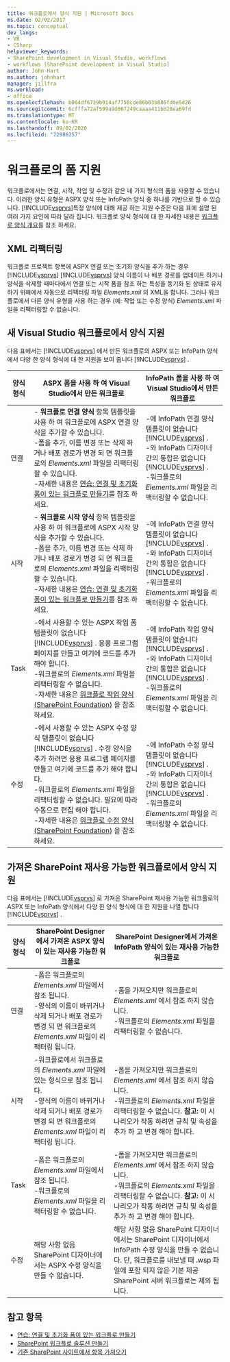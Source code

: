 ```yaml
---
title: 워크플로에서 양식 지원 | Microsoft Docs
ms.date: 02/02/2017
ms.topic: conceptual
dev_langs:
- VB
- CSharp
helpviewer_keywords:
- SharePoint development in Visual Studio, workflows
- workflows [SharePoint development in Visual Studio]
author: John-Hart
ms.author: johnhart
manager: jillfra
ms.workload:
- office
ms.openlocfilehash: b064df6729b914af7758cde86b03b886fd0e5d26
ms.sourcegitcommit: 6cfffa72af599a9d667249caaaa411bb28ea69fd
ms.translationtype: MT
ms.contentlocale: ko-KR
ms.lasthandoff: 09/02/2020
ms.locfileid: "72986257"
---
```

# <a name="form-support-in-workflows"></a>워크플로의 폼 지원
  워크플로에서는 연결, 시작, 작업 및 수정과 같은 네 가지 형식의 폼을 사용할 수 있습니다. 이러한 양식 유형은 ASPX 양식 또는 InfoPath 양식 중 하나를 기반으로 할 수 있습니다. [!INCLUDE[vsprvs](../sharepoint/includes/vsprvs-md.md)]특정 양식에 대해 제공 하는 지원 수준은 다음 표에 설명 된 여러 가지 요인에 따라 달라 집니다. 워크플로 양식 형식에 대 한 자세한 내용은 [워크플로 양식 개요](/previous-versions/office/developer/sharepoint-2010/ms457061(v=office.14))를 참조 하세요.

## <a name="xml-refactoring"></a>XML 리팩터링
 워크플로 프로젝트 항목에 ASPX 연결 또는 초기화 양식을 추가 하는 경우 [!INCLUDE[vsprvs](../sharepoint/includes/vsprvs-md.md)] [!INCLUDE[vsprvs](../sharepoint/includes/vsprvs-md.md)] 양식 이름이 나 배포 경로를 업데이트 하거나 양식을 삭제할 때마다에서 연결 또는 시작 폼을 참조 하는 특성을 동기화 된 상태로 유지 하기 위해에서 자동으로 리팩터링 파일 *Elements.xml* 의 XML을 합니다. 그러나 워크플로에서 다른 양식 유형을 사용 하는 경우 (예: 작업 또는 수정 양식) *Elements.xml* 파일을 리팩터링할 수 없습니다.

## <a name="form-support-in-new-visual-studio-workflows"></a>새 Visual Studio 워크플로에서 양식 지원
 다음 표에서는 [!INCLUDE[vsprvs](../sharepoint/includes/vsprvs-md.md)] 에서 만든 워크플로의 ASPX 또는 InfoPath 양식에서 다양 한 양식 형식에 대 한 지원을 보여 줍니다 [!INCLUDE[vsprvs](../sharepoint/includes/vsprvs-md.md)] .

|양식 형식|ASPX 폼을 사용 하 여 Visual Studio에서 만든 워크플로|InfoPath 폼을 사용 하 여 Visual Studio에서 만든 워크플로|
|---------------|---------------------------------------------------------|-----------------------------------------------------------------|
|연결|- **워크플로 연결 양식** 항목 템플릿을 사용 하 여 워크플로에 ASPX 연결 양식을 추가할 수 있습니다.<br />-폼을 추가, 이름 변경 또는 삭제 하거나 배포 경로가 변경 되 면 워크플로의 *Elements.xml* 파일을 리팩터링할 수 있습니다.<br />-자세한 내용은 [연습: 연결 및 초기화 폼이 있는 워크플로 만들기](../sharepoint/walkthrough-creating-a-workflow-with-association-and-initiation-forms.md)를 참조 하세요.|-에 InfoPath 연결 양식 템플릿이 없습니다 [!INCLUDE[vsprvs](../sharepoint/includes/vsprvs-md.md)] .<br />-와 InfoPath 디자이너 간의 통합은 없습니다 [!INCLUDE[vsprvs](../sharepoint/includes/vsprvs-md.md)] .<br />-워크플로의 *Elements.xml* 파일을 리팩터링할 수 없습니다.|
|시작|- **워크플로 시작 양식** 항목 템플릿을 사용 하 여 워크플로에 ASPX 시작 양식을 추가할 수 있습니다.<br />-폼을 추가, 이름 변경 또는 삭제 하거나 배포 경로가 변경 되 면 워크플로의 *Elements.xml* 파일을 리팩터링할 수 있습니다.<br />-자세한 내용은 [연습: 연결 및 초기화 폼이 있는 워크플로 만들기](../sharepoint/walkthrough-creating-a-workflow-with-association-and-initiation-forms.md)를 참조 하세요.|-에 InfoPath 연결 양식 템플릿이 없습니다 [!INCLUDE[vsprvs](../sharepoint/includes/vsprvs-md.md)] .<br />-와 InfoPath 디자이너 간의 통합은 없습니다 [!INCLUDE[vsprvs](../sharepoint/includes/vsprvs-md.md)] .<br />-워크플로의 *Elements.xml* 파일을 리팩터링할 수 없습니다.|
|Task|-에서 사용할 수 있는 ASPX 작업 폼 템플릿이 없습니다 [!INCLUDE[vsprvs](../sharepoint/includes/vsprvs-md.md)] . 응용 프로그램 페이지를 만들고 여기에 코드를 추가 해야 합니다.<br />-워크플로의 *Elements.xml* 파일을 리팩터링할 수 없습니다.<br />-자세한 내용은 [워크플로 작업 양식 (SharePoint Foundation)](/previous-versions/office/developer/sharepoint-2010/ms438856(v=office.14)) 을 참조 하세요.|-에 InfoPath 작업 양식 템플릿이 없습니다 [!INCLUDE[vsprvs](../sharepoint/includes/vsprvs-md.md)] .<br />-와 InfoPath 디자이너 간의 통합은 없습니다 [!INCLUDE[vsprvs](../sharepoint/includes/vsprvs-md.md)] .<br />-워크플로의 *Elements.xml* 파일을 리팩터링할 수 없습니다.|
|수정|-에서 사용할 수 있는 ASPX 수정 양식 템플릿이 없습니다 [!INCLUDE[vsprvs](../sharepoint/includes/vsprvs-md.md)] . 수정 양식을 추가 하려면 응용 프로그램 페이지를 만들고 여기에 코드를 추가 해야 합니다.<br />-워크플로의 *Elements.xml* 파일을 리팩터링할 수 없습니다. 필요에 따라 수동으로 편집 해야 합니다.<br />-자세한 내용은 [워크플로 수정 양식 (SharePoint Foundation)](/previous-versions/office/developer/sharepoint-2010/ms480794(v=office.14)) 을 참조 하세요.|-에 InfoPath 수정 양식 템플릿이 없습니다 [!INCLUDE[vsprvs](../sharepoint/includes/vsprvs-md.md)] .<br />-와 InfoPath 디자이너 간의 통합은 없습니다 [!INCLUDE[vsprvs](../sharepoint/includes/vsprvs-md.md)] .<br />-워크플로의 *Elements.xml* 파일을 리팩터링할 수 없습니다.|

## <a name="form-support-in-imported-sharepoint-reusable-workflows"></a>가져온 SharePoint 재사용 가능한 워크플로에서 양식 지원
 다음 표에서는 [!INCLUDE[vsprvs](../sharepoint/includes/vsprvs-md.md)] 로 가져온 SharePoint 재사용 가능한 워크플로의 ASPX 또는 InfoPath 양식에서 다양 한 양식 형식에 대 한 지원을 나열 합니다 [!INCLUDE[vsprvs](../sharepoint/includes/vsprvs-md.md)] .

|양식 형식|SharePoint Designer에서 가져온 ASPX 양식이 있는 재사용 가능한 워크플로|SharePoint Designer에서 가져온 InfoPath 양식이 있는 재사용 가능한 워크플로|
|---------------|-------------------------------------------------------------------------------| - |
|연결|-폼은 워크플로의 *Elements.xml* 파일에서 참조 됩니다.<br />-양식의 이름이 바뀌거나 삭제 되거나 배포 경로가 변경 되 면 워크플로의 *Elements.xml* 파일이 리팩터링 됩니다.|-폼을 가져오지만 워크플로의 *Elements.xml* 에서 참조 하지 않습니다.<br />-워크플로의 *Elements.xml* 파일을 리팩터링할 수 없습니다.|
|시작|-워크플로에서 워크플로의 *Elements.xml* 파일에 있는 형식으로 참조 됩니다.<br />-양식의 이름이 바뀌거나 삭제 되거나 배포 경로가 변경 되 면 워크플로의 *Elements.xml* 파일이 리팩터링 됩니다.|-폼을 가져오지만 워크플로의 *Elements.xml* 에서 참조 하지 않습니다.<br />-워크플로의 *Elements.xml* 파일을 리팩터링할 수 없습니다. **참고:**  이 시나리오가 작동 하려면 규칙 및 속성을 추가 하 고 변경 해야 합니다.|
|Task|-폼은 워크플로의 *Elements.xml* 파일에서 참조 됩니다.<br />-워크플로의 *Elements.xml* 파일을 리팩터링할 수 없습니다.|-폼을 가져오지만 워크플로의 *Elements.xml* 에서 참조 하지 않습니다.<br />-워크플로의 *Elements.xml* 파일을 리팩터링할 수 없습니다. **참고:**  이 시나리오가 작동 하려면 규칙 및 속성을 추가 하 고 변경 해야 합니다.|
|수정|해당 사항 없음 SharePoint 디자이너에서는 ASPX 수정 양식을 만들 수 없습니다.|해당 사항 없음 SharePoint 디자이너에서는 SharePoint 디자이너에서 InfoPath 수정 양식을 만들 수 없습니다. 단, 워크플로를 내보낼 때 .wsp 파일에 포함 되지 않은 기본 제공 SharePoint 서버 워크플로는 제외 됩니다.|

## <a name="see-also"></a>참고 항목
- [연습: 연결 및 초기화 폼이 있는 워크플로 만들기](../sharepoint/walkthrough-creating-a-workflow-with-association-and-initiation-forms.md)
- [SharePoint 워크플로 솔루션 만들기](../sharepoint/creating-sharepoint-workflow-solutions.md)
- [기존 SharePoint 사이트에서 항목 가져오기](../sharepoint/importing-items-from-an-existing-sharepoint-site.md)
